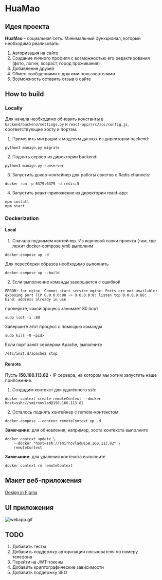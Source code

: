 # HuaMao

## Идея проекта

**HuaMao** &ndash; социальная сеть. Минимальный функционал, который необходимо реализовать:
<ol>
    <li> Авторизация на сайте
    <li> Создание личного профиля с возможностью его редактирования (фото, логин, возраст, город проживания)
    <li> Добавление друзей
    <li> Обмен сообщениями с другими пользователями
    <li> Возможность оставить отзыв о сайте
</ol>

## How to build
### Locally
Для начала необходимо обновить константы в `backend/backend/settings.py` и `react-app/src/api/config.js`, соответствующие хосту и портам.
1. Применить миграции к моделям данных из директории backend:
```
python3 manage.py migrate
```

2. Поднять сервер из директории backend:
```
python3 manage.py runserver
```

3. Запустить докер-контейнер для работы сокетов с Redis channels:
```
docker run -p 6379:6379 -d redis:5
```

4. Запустить реакт-приложение из директории react-app:
```
npm install
npm start
```

### Dockerization
#### Local
1. Сначала поднимем контейнер. Из корневой папки проекта (там, где лежит docker-compose.yml) выполним
```
docker-compose up -d
```
Для пересборки образов необходимо выполнить
```
docker-compose up --build
```
2. Если выполнение команды завершается с ошибкой
```
ERROR: for nginx  Cannot start service nginx: Ports are not available: exposing port TCP 0.0.0.0:80 -> 0.0.0.0:0: listen tcp 0.0.0.0:80: bind: address already in use
```
проверьте, какой процесс занимает 80 порт
```
sudo lsof -i :80
```
Завершите этот процесс с помощью команды
```
sudo kill -9 <pid>
```
Если порт занят сервером Apache, выполните
```
/etc/init.d/apache2 stop
```
#### Remote
Пусть **158.160.113.82** - IP сервера, на котором мы хотим запустить наше приложение.
1. Создадим контекст для удалённого ssh:
```
docker context create remoteContext --docker host=ssh://smirnovlad@158.160.113.82
```
2. Осталось поднять контейнер с remote-контекстом:
```
docker-compose --context remoteContext up -d
```

**Замечание:** для обновления, например, хоста контекста выполните
```
docker context update \
    --docker "host=ssh://smirnovlad@158.160.113.82" \
    remoteContext
```

**Замечание:** для удаления контекста выполните
```
docker context rm remoteContext
```

## Макет веб-приложения

[Design in Figma](https://www.figma.com/file/hlFAIfFrGb8HHlGH0B2Uy7/HuaoMao?type=design&node-id=0-1&mode=design&t=LrnYanTZAVLeXxYG-0)

## UI приложения

![webapp.gif](samples/webapp.gif)

## TODO

1. Добавить тесты
2. Добавить поддержку авторизации пользователя по номеру телефона
3. Перейти на JWT-токены
4. Добавить криптографические зависимости
5. Добавить поддержку SEO